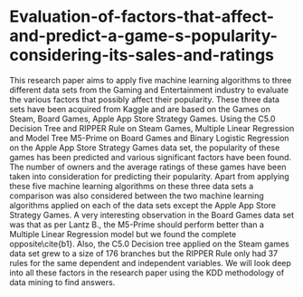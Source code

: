 # Evaluation-of-factors-that-affect-and-predict-a-game-s-popularity-considering-its-sales-and-ratings
This research paper aims to apply five machine learning algorithms to three different data sets from the  Gaming and Entertainment industry to evaluate the various factors that possibly affect their popularity. These three data sets have been acquired from Kaggle and are based on the Games on Steam, Board Games, Apple App Store Strategy Games. Using the C5.0 Decision Tree and RIPPER Rule on Steam Games, Multiple Linear Regression and Model Tree M5-Prime on Board Games and Binary Logistic Regression on the Apple App Store Strategy Games data set, the popularity of these games has been predicted and various significant factors have been found. The number of owners and the average ratings of these games have been taken into consideration for predicting their popularity. Apart from applying these five machine learning algorithms on these three data sets a comparison was also considered between the two machine learning algorithms applied on each of the data sets except the Apple App Store Strategy Games. A very interesting observation in the Board Games data set was that as per Lantz B., the M5-Prime should perform better than a Multiple Linear Regression model but we found the complete opposite\cite{b1}. Also, the C5.0 Decision tree applied on the Steam games data set grew to a size of 176 branches but the RIPPER Rule only had 37 rules for the same dependent and independent variables. We will look deep into all these factors in the research paper using the KDD methodology of data mining to find answers.
